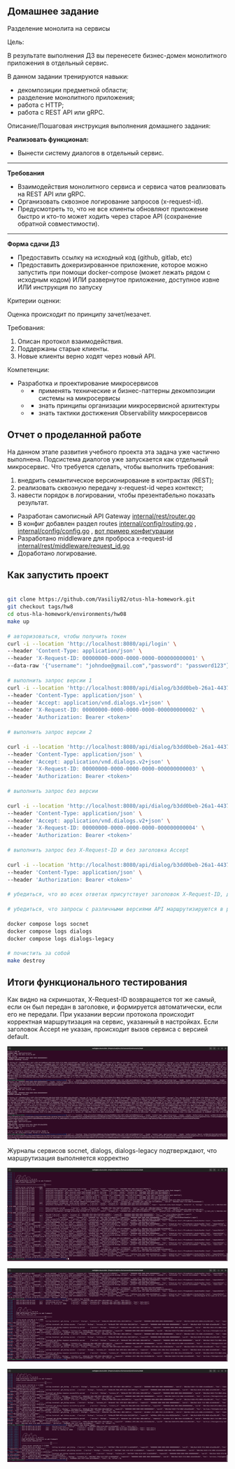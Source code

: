 ## Домашнее задание

Разделение монолита на сервисы

Цель:

В результате выполнения ДЗ вы перенесете бизнес-домен монолитного приложения в отдельный сервис.

В данном задании тренируются навыки:

- декомпозиции предметной области;
- разделение монолитного приложения;
- работа с HTTP;
- работа с REST API или gRPC.

  
Описание/Пошаговая инструкция выполнения домашнего задания:

**Реализовать функционал:**

- Вынести систему диалогов в отдельный сервис.

---

  
**Требования**

- Взаимодействия монолитного сервиса и сервиса чатов реализовать на REST API или gRPC.
- Организовать сквозное логирование запросов (x-request-id).
- Предусмотреть то, что не все клиенты обновляют приложение быстро и кто-то может ходить через старое API (сохранение обратной совместимости).

---
  
**Форма сдачи ДЗ**

- Предоставить ссылку на исходный код (github, gitlab, etc)
- Предоставить докеризированное приложение, которое можно запустить при помощи docker-compose (может лежать рядом с исходным кодом) ИЛИ развернутое приложение, доступное извне ИЛИ инструкция по запуску
 

Критерии оценки:

Оценка происходит по принципу зачет/незачет.

Требования:

1. Описан протокол взаимодействия.
2. Поддержаны старые клиенты.
3. Новые клиенты верно ходят через новый API.

Компетенции:

- Разработка и проектирование микросервисов
    - - применять технические и бизнес-паттерны декомпозиции системы на микросервисы
    - - знать принципы организации микросервисной архитектуры
    - - знать тактики достижения Observability микросервисов



## Отчет о проделанной работе

На данном этапе развития учебного проекта эта задача уже частично выполнена. Подсистема диалогов уже запускается как отдельный микросервис. Что требуется сделать, чтобы выполнить требования:

1) внедрить семантическое версионирование в контрактах (REST);
2)  реализовать сквозную передачу x-request-id через контекст;
3) навести порядок в логировании, чтобы презентабельно показать результат.


- Разработан самописный API Gateway [internal/rest/router.go](https://github.com/Vasiliy82/otus-hla-homework/blob/cef7b0dd6e65880cab3fa20df715c17aed4b0d0a/backend/internal/rest/router.go#L1-L176)
- В конфиг добавлен раздел routes [internal/config/routing.go](https://github.com/Vasiliy82/otus-hla-homework/blob/cef7b0dd6e65880cab3fa20df715c17aed4b0d0a/backend/internal/config/routing.go#L1-L13) , [internal/config/config.go](https://github.com/Vasiliy82/otus-hla-homework/blob/cef7b0dd6e65880cab3fa20df715c17aed4b0d0a/backend/internal/config/config.go#L52) , [вот пример конфигурации](https://github.com/Vasiliy82/otus-hla-homework/blob/cef7b0dd6e65880cab3fa20df715c17aed4b0d0a/environments/hw08/backend/socnet.yaml#L31-L68)
- Разработано middleware для проброса x-request-id [internal/rest/middleware/request_id.go](https://github.com/Vasiliy82/otus-hla-homework/blob/cef7b0dd6e65880cab3fa20df715c17aed4b0d0a/backend/internal/rest/middleware/request_id.go#L1-L38)
- Доработано логирование.

## Как запустить проект


```bash

git clone https://github.com/Vasiliy82/otus-hla-homework.git
git checkout tags/hw8
cd otus-hla-homework/environments/hw08
make up

# авторизоваться, чтобы получить токен
curl -i --location 'http://localhost:8080/api/login' \
--header 'Content-Type: application/json' \
--header 'X-Request-ID: 00000000-0000-0000-0000-000000000001' \
--data-raw '{"username": "johndoe@gmail.com","password": "password123"}'

# выполнить запрос версии 1
curl -i --location 'http://localhost:8080/api/dialog/b3dd0beb-26a1-4437-a7bd-3a57e40bb4e3/list' \
--header 'Content-Type: application/json' \
--header 'Accept: application/vnd.dialogs.v1+json' \
--header 'X-Request-ID: 00000000-0000-0000-0000-000000000002' \
--header 'Authorization: Bearer <token>'

# выполнить запрос версии 2

curl -i --location 'http://localhost:8080/api/dialog/b3dd0beb-26a1-4437-a7bd-3a57e40bb4e3/list' \
--header 'Content-Type: application/json' \
--header 'Accept: application/vnd.dialogs.v2+json' \
--header 'X-Request-ID: 00000000-0000-0000-0000-000000000003' \
--header 'Authorization: Bearer <token>'

# выполнить запрос без версии

curl -i --location 'http://localhost:8080/api/dialog/b3dd0beb-26a1-4437-a7bd-3a57e40bb4e3/list' \
--header 'Content-Type: application/json' \
--header 'Accept: application/vnd.dialogs.v2+json' \
--header 'X-Request-ID: 00000000-0000-0000-0000-000000000004' \
--header 'Authorization: Bearer <token>'

# выполнить запрос без X-Request-ID и без заголовка Accept

curl -i --location 'http://localhost:8080/api/dialog/b3dd0beb-26a1-4437-a7bd-3a57e40bb4e3/list' \
--header 'Content-Type: application/json' \
--header 'Authorization: Bearer <token>'

# убедиться, что во всех ответах присутствует заголовок X-Request-ID, даже если его не передавали

# убедиться, что запросы с различными версиями API маршрутизируются в разные сервисы, и что в каждом из сервисов также доступно значение X-Request-ID

docker compose logs socnet
docker compose logs dialogs
docker compose logs dialogs-legacy

# почистить за собой
make destroy
```

## Итоги функционального тестирования

Как видно на скриншотах, X-Request-ID возвращается тот же самый, если он был передан в заголовке, и формируется автоматически, если его не передали. При указании версии протокола происходит корректная маршрутизация на сервис, указанный в настройках. Если заголовок Accept не указан, происходит вызов сервиса с версией default.

![screen 0](screen0.png)

Журналы сервисов socnet, dialogs, dialogs-legacy подтверждают, что маршрутизация выполняется корректно

![screen 1](screen1.png)


![screen 2](screen2.png)


![screen 3](screen3.png)
